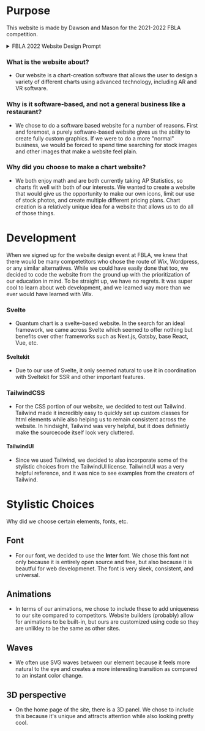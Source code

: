 # Purpose
This website is made by Dawson and Mason for the 2021-2022 FBLA competition. 

<details>
  <summary>FBLA 2022 Website Design Prompt</summary>
  Create a website for a new business in your local community, region, or state. The website must include a business name, photos, and description of the entity. The website must include a minimum of four web pages, including a contact us page and embedded features. The website should feature social media and marketing material to promote the new business
</details>

### What is the website about?
 - Our website is a chart-creation software that allows the user to design a variety of different charts using advanced technology, including AR and VR software.

### Why is it software-based, and not a general business like a restaurant?
- We chose to do a software based website for a number of reasons. First and foremost, a purely software-based website gives us the ability to create fully custom graphics. If we were to do a more "normal" business, we would be forced to spend time searching for stock images and other images that make a website feel plain.

### Why did you choose to make a chart website?
 - We both enjoy math and are both currently taking AP Statistics, so charts fit well with both of our interests. We wanted to create a website that would give us the opportunity to make our own icons, limit our use of stock photos, and create multiple different pricing plans. Chart creation is a relatively unique idea for a website that allows us to do all of those things.

# Development
When we signed up for the website design event at FBLA, we knew that there would be many competetitors who chose the route of Wix, Wordpress, or any similar alternatives. While we could have easily done that too, we decided to code the website from the ground up with the prioritization of our education in mind. To be straight up, we have no regrets. It was super cool to learn about web development, and we learned way more than we ever would have learned with Wix.

### Svelte
- Quantum chart is a svelte-based website. In the search for an ideal framework, we came across Svelte which seemed to offer nothing but benefits over other frameworks such as Next.js, Gatsby, base React, Vue, etc.

#### Sveltekit
- Due to our use of Svelte, it only seemed natural to use it in coordination with Sveltekit for SSR and other important features.

### TailwindCSS
- For the CSS portion of our website, we decided to test out Tailwind. Tailwind made it incredibly easy to quickly set up custom classes for html elements while also helping us to remain consistent across the website. In hindsight, Tailwind was very helpful, but it does definietly make the sourcecode itself look very cluttered.

#### TailwindUI
- Since we used Tailwind, we decided to also incorporate some of the stylistic choices from the TailwindUI license. TailwindUI was a very helpful reference, and it was nice to see examples from the creators of Tailwind.

# Stylistic Choices
Why did we choose certain elements, fonts, etc.

## Font
- For our font, we decided to use the **Inter** font. We chose this font not only because it is entirely open source and free, but also because it is beautful for web developmenet. The font is very sleek, consistent, and universal. 

## Animations
- In terms of our animations, we chose to include these to add uniqueness to our site compared to competitors. Website builders (probably) allow for animations to be built-in, but ours are customized using code so they are unlikley to be the same as other sites.

## Waves
- We often use SVG waves between our element because it feels more natural to the eye and creates a more interesting transition as compared to an instant color change.

## 3D perspective
- On the home page of the site, there is a 3D panel. We chose to include this because it's unique and attracts attention while also looking pretty cool.
